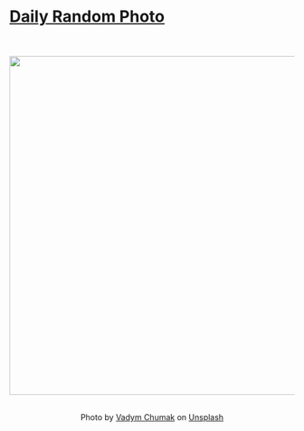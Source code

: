 # [Daily Random Photo](https://www.dailyrandomphoto.com/)

<div align="center">
  <br>
  <br>
  <a href="https://www.dailyrandomphoto.com/p/2023/2023-12-25/"><img src="https://images.unsplash.com/photo-1700047329772-3ebe7de69b67?crop=entropy&cs=tinysrgb&fit=max&fm=jpg&ixid=M3w3NzUwOHwwfDF8cmFuZG9tfHx8fHx8fHx8MTcwMzQ2NDI3MHw&ixlib=rb-4.0.3&q=80&w=1080" width="600px"></a>
  <br>
  <br>
  <p class="has-text-grey">Photo by <a href="https://unsplash.com/@vadym_chumak?utm_source=Daily%20Random%20Photo&amp;utm_medium=referral" target="_blank" rel="noopener noreferrer">Vadym Chumak</a> on <a href="https://unsplash.com/photos/a-close-up-of-a-purple-flower-with-a-white-center-HNGr-XN837A?utm_source=Daily%20Random%20Photo&amp;utm_medium=referral" target="_blank" rel="noopener noreferrer">Unsplash</a></p>
</div>

